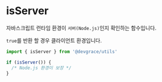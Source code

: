 # isServer

자바스크립트 런타임 환경이 `서버(Node.js)`인지 확인하는 함수입니다.

`true`를 반환 할 경우 클라이언트 환경입니다.

```ts
import { isServer } from '@devgrace/utils'

if (isServer()) {
  /* Node.js 환경이 보장 */
}
```